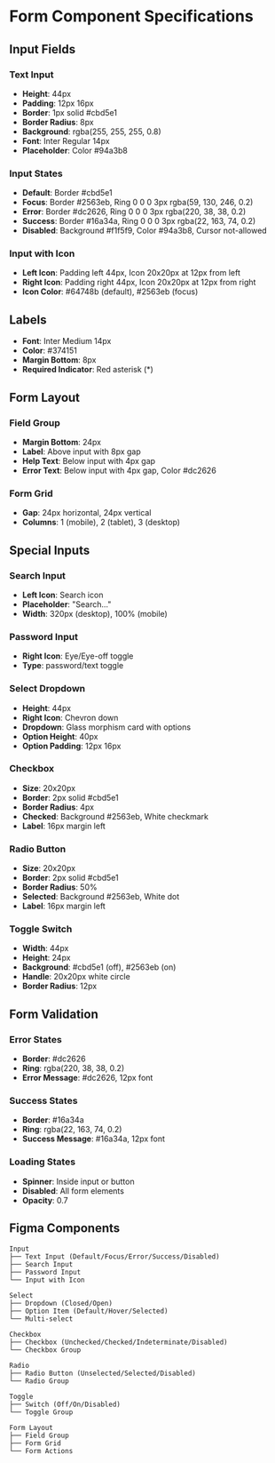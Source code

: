 # Form Component Specifications

## Input Fields

### Text Input
- **Height**: 44px
- **Padding**: 12px 16px
- **Border**: 1px solid #cbd5e1
- **Border Radius**: 8px
- **Background**: rgba(255, 255, 255, 0.8)
- **Font**: Inter Regular 14px
- **Placeholder**: Color #94a3b8

### Input States
- **Default**: Border #cbd5e1
- **Focus**: Border #2563eb, Ring 0 0 0 3px rgba(59, 130, 246, 0.2)
- **Error**: Border #dc2626, Ring 0 0 0 3px rgba(220, 38, 38, 0.2)
- **Success**: Border #16a34a, Ring 0 0 0 3px rgba(22, 163, 74, 0.2)
- **Disabled**: Background #f1f5f9, Color #94a3b8, Cursor not-allowed

### Input with Icon
- **Left Icon**: Padding left 44px, Icon 20x20px at 12px from left
- **Right Icon**: Padding right 44px, Icon 20x20px at 12px from right
- **Icon Color**: #64748b (default), #2563eb (focus)

## Labels
- **Font**: Inter Medium 14px
- **Color**: #374151
- **Margin Bottom**: 8px
- **Required Indicator**: Red asterisk (*)

## Form Layout

### Field Group
- **Margin Bottom**: 24px
- **Label**: Above input with 8px gap
- **Help Text**: Below input with 4px gap
- **Error Text**: Below input with 4px gap, Color #dc2626

### Form Grid
- **Gap**: 24px horizontal, 24px vertical
- **Columns**: 1 (mobile), 2 (tablet), 3 (desktop)

## Special Inputs

### Search Input
- **Left Icon**: Search icon
- **Placeholder**: "Search..."
- **Width**: 320px (desktop), 100% (mobile)

### Password Input
- **Right Icon**: Eye/Eye-off toggle
- **Type**: password/text toggle

### Select Dropdown
- **Height**: 44px
- **Right Icon**: Chevron down
- **Dropdown**: Glass morphism card with options
- **Option Height**: 40px
- **Option Padding**: 12px 16px

### Checkbox
- **Size**: 20x20px
- **Border**: 2px solid #cbd5e1
- **Border Radius**: 4px
- **Checked**: Background #2563eb, White checkmark
- **Label**: 16px margin left

### Radio Button
- **Size**: 20x20px
- **Border**: 2px solid #cbd5e1
- **Border Radius**: 50%
- **Selected**: Background #2563eb, White dot
- **Label**: 16px margin left

### Toggle Switch
- **Width**: 44px
- **Height**: 24px
- **Background**: #cbd5e1 (off), #2563eb (on)
- **Handle**: 20x20px white circle
- **Border Radius**: 12px

## Form Validation

### Error States
- **Border**: #dc2626
- **Ring**: rgba(220, 38, 38, 0.2)
- **Error Message**: #dc2626, 12px font

### Success States
- **Border**: #16a34a
- **Ring**: rgba(22, 163, 74, 0.2)
- **Success Message**: #16a34a, 12px font

### Loading States
- **Spinner**: Inside input or button
- **Disabled**: All form elements
- **Opacity**: 0.7

## Figma Components
```
Input
├── Text Input (Default/Focus/Error/Success/Disabled)
├── Search Input
├── Password Input
└── Input with Icon

Select
├── Dropdown (Closed/Open)
├── Option Item (Default/Hover/Selected)
└── Multi-select

Checkbox
├── Checkbox (Unchecked/Checked/Indeterminate/Disabled)
└── Checkbox Group

Radio
├── Radio Button (Unselected/Selected/Disabled)
└── Radio Group

Toggle
├── Switch (Off/On/Disabled)
└── Toggle Group

Form Layout
├── Field Group
├── Form Grid
└── Form Actions
```